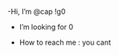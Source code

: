 -Hi, I’m @cap !g0
-  I’m looking for 0



-  How to reach me :
you cant 
<!---
Mansonpj/Mansonpj is a ✨ special ✨ repository because its `README.md` (this file) appears on your GitHub profile.
You can click the Preview link to take a look at your changes.
--->
